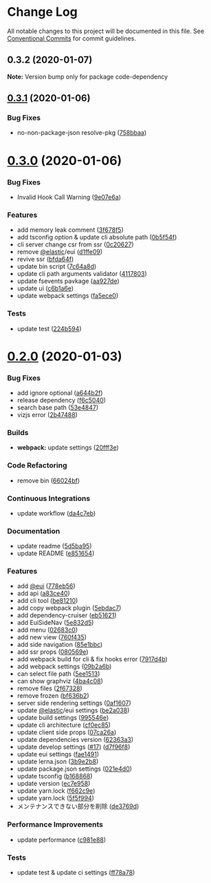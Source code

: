 # Change Log

All notable changes to this project will be documented in this file.
See [Conventional Commits](https://conventionalcommits.org) for commit guidelines.

<a name="0.3.2"></a>
## 0.3.2 (2020-01-07)

**Note:** Version bump only for package code-dependency





<a name="0.3.1"></a>

## [0.3.1](https://github.com/Himenon/code-dependency/compare/v0.3.0...v0.3.1) (2020-01-06)

### Bug Fixes

- no-non-package-json resolve-pkg ([758bbaa](https://github.com/Himenon/code-dependency/commit/758bbaa))

<a name="0.3.0"></a>

# [0.3.0](https://github.com/Himenon/code-dependency/compare/v0.2.0...v0.3.0) (2020-01-06)

### Bug Fixes

- Invalid Hook Call Warning ([9e07e6a](https://github.com/Himenon/code-dependency/commit/9e07e6a))

### Features

- add memory leak comment ([3f678f5](https://github.com/Himenon/code-dependency/commit/3f678f5))
- add tsconfig option & update cli absolute path ([0b5f54f](https://github.com/Himenon/code-dependency/commit/0b5f54f))
- cli server change csr from ssr ([0c20627](https://github.com/Himenon/code-dependency/commit/0c20627))
- remove [@elastic](https://github.com/elastic)/eui ([d1ffe09](https://github.com/Himenon/code-dependency/commit/d1ffe09))
- revive ssr ([bfda64f](https://github.com/Himenon/code-dependency/commit/bfda64f))
- update bin script ([7c64a8d](https://github.com/Himenon/code-dependency/commit/7c64a8d))
- update cli path arguments validator ([4117803](https://github.com/Himenon/code-dependency/commit/4117803))
- update fsevents pavkage ([aa927de](https://github.com/Himenon/code-dependency/commit/aa927de))
- update ui ([c6b1a6e](https://github.com/Himenon/code-dependency/commit/c6b1a6e))
- update webpack settings ([fa5ece0](https://github.com/Himenon/code-dependency/commit/fa5ece0))

### Tests

- update test ([224b594](https://github.com/Himenon/code-dependency/commit/224b594))

<a name="0.2.0"></a>

# [0.2.0](https://github.com/Himenon/code-dependency/compare/v0.0.1-alpha.7...v0.2.0) (2020-01-03)

### Bug Fixes

- add ignore optional ([a644b2f](https://github.com/Himenon/code-dependency/commit/a644b2f))
- release dependency ([f6c5040](https://github.com/Himenon/code-dependency/commit/f6c5040))
- search base path ([53e4847](https://github.com/Himenon/code-dependency/commit/53e4847))
- vizjs error ([2b47488](https://github.com/Himenon/code-dependency/commit/2b47488))

### Builds

- **webpack:** update settings ([20fff3e](https://github.com/Himenon/code-dependency/commit/20fff3e))

### Code Refactoring

- remove bin ([66024bf](https://github.com/Himenon/code-dependency/commit/66024bf))

### Continuous Integrations

- update workflow ([da4c7eb](https://github.com/Himenon/code-dependency/commit/da4c7eb))

### Documentation

- update readme ([5d5ba95](https://github.com/Himenon/code-dependency/commit/5d5ba95))
- update README ([e851654](https://github.com/Himenon/code-dependency/commit/e851654))

### Features

- add [@eui](https://github.com/eui) ([778eb56](https://github.com/Himenon/code-dependency/commit/778eb56))
- add api ([a83ce40](https://github.com/Himenon/code-dependency/commit/a83ce40))
- add cli tool ([be81210](https://github.com/Himenon/code-dependency/commit/be81210))
- add copy webpack plugin ([5ebdac7](https://github.com/Himenon/code-dependency/commit/5ebdac7))
- add dependency-cruiser ([eb51621](https://github.com/Himenon/code-dependency/commit/eb51621))
- add EuiSideNav ([5e832d5](https://github.com/Himenon/code-dependency/commit/5e832d5))
- add menu ([02683c0](https://github.com/Himenon/code-dependency/commit/02683c0))
- add new view ([760f435](https://github.com/Himenon/code-dependency/commit/760f435))
- add side navigation ([85e1bbc](https://github.com/Himenon/code-dependency/commit/85e1bbc))
- add ssr props ([080569e](https://github.com/Himenon/code-dependency/commit/080569e))
- add webpack build for cli & fix hooks error ([7917d4b](https://github.com/Himenon/code-dependency/commit/7917d4b))
- add webpack settings ([09b2a6b](https://github.com/Himenon/code-dependency/commit/09b2a6b))
- can select file path ([5ee1513](https://github.com/Himenon/code-dependency/commit/5ee1513))
- can show graphviz ([4ba4c08](https://github.com/Himenon/code-dependency/commit/4ba4c08))
- remove files ([2f67328](https://github.com/Himenon/code-dependency/commit/2f67328))
- remove frozen ([bf636b2](https://github.com/Himenon/code-dependency/commit/bf636b2))
- server side rendering settings ([0af1607](https://github.com/Himenon/code-dependency/commit/0af1607))
- update [@elastic](https://github.com/elastic)/eui settings ([be2a038](https://github.com/Himenon/code-dependency/commit/be2a038))
- update build settings ([995546e](https://github.com/Himenon/code-dependency/commit/995546e))
- update cli architecture ([cf0ec85](https://github.com/Himenon/code-dependency/commit/cf0ec85))
- update client side props ([07ca26a](https://github.com/Himenon/code-dependency/commit/07ca26a))
- update dependencies version ([62363a3](https://github.com/Himenon/code-dependency/commit/62363a3))
- update develop settings ([#17](https://github.com/Himenon/code-dependency/issues/17)) ([d7f96f8](https://github.com/Himenon/code-dependency/commit/d7f96f8))
- update eui settings ([fae1491](https://github.com/Himenon/code-dependency/commit/fae1491))
- update lerna.json ([3b9e2b8](https://github.com/Himenon/code-dependency/commit/3b9e2b8))
- update package.json settings ([021e4d0](https://github.com/Himenon/code-dependency/commit/021e4d0))
- update tsconfig ([b168868](https://github.com/Himenon/code-dependency/commit/b168868))
- update version ([ec7e958](https://github.com/Himenon/code-dependency/commit/ec7e958))
- update yarn.lock ([f662c9e](https://github.com/Himenon/code-dependency/commit/f662c9e))
- update yarn.lock ([5f5f994](https://github.com/Himenon/code-dependency/commit/5f5f994))
- メンテナンスできない部分を削除 ([de3769d](https://github.com/Himenon/code-dependency/commit/de3769d))

### Performance Improvements

- update performance ([c981e88](https://github.com/Himenon/code-dependency/commit/c981e88))

### Tests

- update test & update ci settings ([ff78a78](https://github.com/Himenon/code-dependency/commit/ff78a78))
